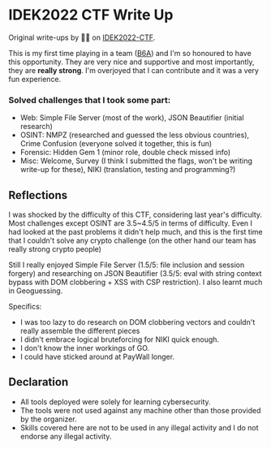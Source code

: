 # IDEK2022 CTF Write Up

Original write-ups by :raccoon::ninja: on [IDEK2022-CTF](https://ctf.idek.team).

This is my first time playing in a team ([B6A](https://b6a.black)) and I'm so honoured to have this opportunity. They are very nice and supportive and most importantly, they are **really strong**. I'm overjoyed that I can contribute and it was a very fun experience.

### Solved challenges that I took some part:
- Web: Simple File Server (most of the work), JSON Beautifier (initial research)
- OSINT: NMPZ (researched and guessed the less obvious countries), Crime Confusion (everyone solved it together, this is fun)
- Forensic: Hidden Gem 1 (minor role, double check missed info)
- Misc: Welcome, Survey (I think I submitted the flags, won't be writing write-up for these), NIKI (translation, testing and programming?)

## Reflections

I was shocked by the difficulty of this CTF, considering last year's difficulty.
Most challenges except OSINT are 3.5~4.5/5 in terms of difficulty.
Even I had looked at the past problems it didn't help much, and this is the first time that I couldn't solve any crypto challenge (on the other hand our team has really strong crypto people)

Still I really enjoyed Simple File Server (1.5/5: file inclusion and session forgery) and researching on JSON Beautifier (3.5/5: eval with string context bypass with DOM clobbering + XSS with CSP restriction). I also learnt much in Geoguessing.

Specifics:
- I was too lazy to do research on DOM clobbering vectors and couldn't really assemble the different pieces
- I didn't embrace logical bruteforcing for NIKI quick enough.
- I don't know the inner workings of GO.
- I could have sticked around at PayWall longer.

## Declaration

- All tools deployed were solely for learning cybersecurity.
- The tools were not used against any machine other than those provided by the organizer.
- Skills covered here are not to be used in any illegal activity and I do not endorse any illegal activity.
